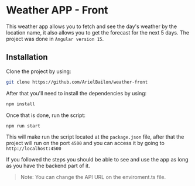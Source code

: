 # Weather APP - Front
This weather app allows you to fetch and see the day's weather by the location name, it also allows you to get the forecast for the next 5 days. The project was done in `Angular version 15`. 


## Installation
Clone the project by using:
```sh
git clone https://github.com/ArielBailon/weather-front
```
 After that you'll need to install the dependencies by using:
 ```sh
npm install
```
 Once that is done, run the script:
 ```
 npm run start
 ```
 This will make run the script located at the `package.json` file, after that the project will run on the port `4500` and you can access it by going to `http://localhost:4500`

If you followed the steps you should be able to see and use the app as long as you have the backend part of it.
> Note: You can change the API URL on the enviroment.ts file.
